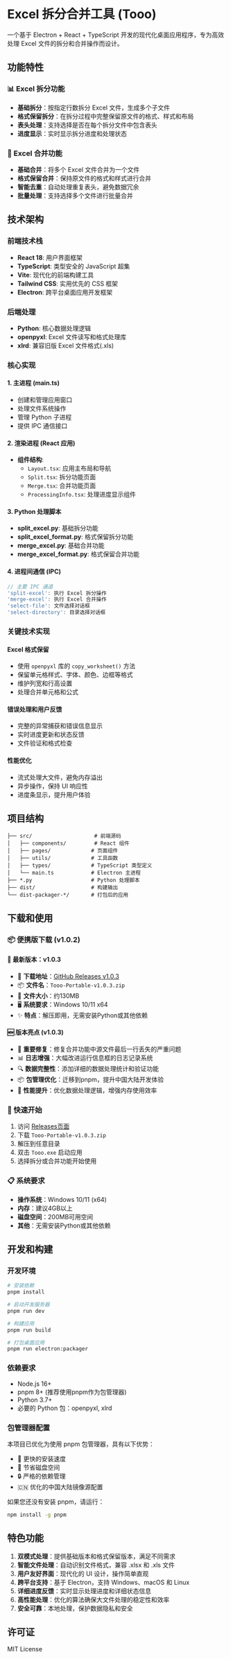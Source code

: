 # Excel 拆分合并工具 (Tooo)

一个基于 Electron + React + TypeScript 开发的现代化桌面应用程序，专为高效处理 Excel 文件的拆分和合并操作而设计。

## 功能特性

### 📊 Excel 拆分功能
- **基础拆分**：按指定行数拆分 Excel 文件，生成多个子文件
- **格式保留拆分**：在拆分过程中完整保留原文件的格式、样式和布局
- **表头处理**：支持选择是否在每个拆分文件中包含表头
- **进度显示**：实时显示拆分进度和处理状态

### 🔗 Excel 合并功能
- **基础合并**：将多个 Excel 文件合并为一个文件
- **格式保留合并**：保持原文件的格式和样式进行合并
- **智能去重**：自动处理重复表头，避免数据冗余
- **批量处理**：支持选择多个文件进行批量合并

## 技术架构

### 前端技术栈
- **React 18**: 用户界面框架
- **TypeScript**: 类型安全的 JavaScript 超集
- **Vite**: 现代化的前端构建工具
- **Tailwind CSS**: 实用优先的 CSS 框架
- **Electron**: 跨平台桌面应用开发框架

### 后端处理
- **Python**: 核心数据处理逻辑
- **openpyxl**: Excel 文件读写和格式处理库
- **xlrd**: 兼容旧版 Excel 文件格式(.xls)

### 核心实现

#### 1. 主进程 (main.ts)
- 创建和管理应用窗口
- 处理文件系统操作
- 管理 Python 子进程
- 提供 IPC 通信接口

#### 2. 渲染进程 (React 应用)
- **组件结构**:
  - `Layout.tsx`: 应用主布局和导航
  - `Split.tsx`: 拆分功能页面
  - `Merge.tsx`: 合并功能页面
  - `ProcessingInfo.tsx`: 处理进度显示组件

#### 3. Python 处理脚本
- **split_excel.py**: 基础拆分功能
- **split_excel_format.py**: 格式保留拆分功能
- **merge_excel.py**: 基础合并功能
- **merge_excel_format.py**: 格式保留合并功能

#### 4. 进程间通信 (IPC)
```typescript
// 主要 IPC 通道
'split-excel': 执行 Excel 拆分操作
'merge-excel': 执行 Excel 合并操作
'select-file': 文件选择对话框
'select-directory': 目录选择对话框
```

### 关键技术实现

#### Excel 格式保留
- 使用 `openpyxl` 库的 `copy_worksheet()` 方法
- 保留单元格样式、字体、颜色、边框等格式
- 维护列宽和行高设置
- 处理合并单元格和公式

#### 错误处理和用户反馈
- 完整的异常捕获和错误信息显示
- 实时进度更新和状态反馈
- 文件验证和格式检查

#### 性能优化
- 流式处理大文件，避免内存溢出
- 异步操作，保持 UI 响应性
- 进度条显示，提升用户体验

## 项目结构

```
├── src/                    # 前端源码
│   ├── components/         # React 组件
│   ├── pages/             # 页面组件
│   ├── utils/             # 工具函数
│   ├── types/             # TypeScript 类型定义
│   └── main.ts            # Electron 主进程
├── *.py                   # Python 处理脚本
├── dist/                  # 构建输出
└── dist-packager-*/       # 打包后的应用
```

## 下载和使用

### 📦 便携版下载 (v1.0.2)

#### 🎉 最新版本：v1.0.3
- 🔗 **下载地址**：[GitHub Releases v1.0.3](https://github.com/dolbyw/Excel-SplitMerge-Tooo/releases/tag/v1.0.3)
- 📦 **文件名**：`Tooo-Portable-v1.0.3.zip`
- 💾 **文件大小**：约130MB
- 🖥️ **系统要求**：Windows 10/11 x64
- ✨ **特点**：解压即用，无需安装Python或其他依赖

#### 🆕 版本亮点 (v1.0.3)
- 🔧 **重要修复**：修复合并功能中源文件最后一行丢失的严重问题
- 📊 **日志增强**：大幅改进运行信息框的日志记录系统
- 🔍 **数据完整性**：添加详细的数据处理统计和验证功能
- 📦 **包管理优化**：迁移到pnpm，提升中国大陆开发体验
- 🚀 **性能提升**：优化数据处理逻辑，增强内存使用效率

### 🚀 快速开始
1. 访问 [Releases页面](https://github.com/dolbyw/Excel-SplitMerge-Tooo/releases/tag/v1.0.3)
2. 下载 `Tooo-Portable-v1.0.3.zip`
3. 解压到任意目录
4. 双击 `Tooo.exe` 启动应用
5. 选择拆分或合并功能开始使用

### 📋 系统要求
- **操作系统**：Windows 10/11 (x64)
- **内存**：建议4GB以上
- **磁盘空间**：200MB可用空间
- **其他**：无需安装Python或其他依赖

## 开发和构建

### 开发环境
```bash
# 安装依赖
pnpm install

# 启动开发服务器
pnpm run dev

# 构建应用
pnpm run build

# 打包桌面应用
pnpm run electron:packager
```

### 依赖要求
- Node.js 16+
- pnpm 8+ (推荐使用pnpm作为包管理器)
- Python 3.7+
- 必要的 Python 包：openpyxl, xlrd

### 包管理器配置
本项目已优化为使用 pnpm 包管理器，具有以下优势：
- 🚀 更快的安装速度
- 💾 节省磁盘空间
- 🔒 严格的依赖管理
- 🇨🇳 优化的中国大陆镜像源配置

如果您还没有安装 pnpm，请运行：
```bash
npm install -g pnpm
```

## 特色功能

1. **双模式处理**：提供基础版本和格式保留版本，满足不同需求
2. **智能文件处理**：自动识别文件格式，兼容 .xlsx 和 .xls 文件
3. **用户友好界面**：现代化的 UI 设计，操作简单直观
4. **跨平台支持**：基于 Electron，支持 Windows、macOS 和 Linux
5. **详细进度反馈**：实时显示处理进度和详细状态信息
6. **高性能处理**：优化的算法确保大文件处理的稳定性和效率
7. **安全可靠**：本地处理，保护数据隐私和安全

## 许可证

MIT License
